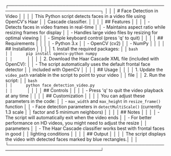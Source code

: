 ┌───────────────────────────────────────────────────────────────────────────────┐
│                                                                               │
│   # Face Detection in Video                                                   │
│                                                                               │
│   This Python script detects faces in a video file using OpenCV's Haar        │
│   Cascade classifier.                                                         │
│                                                                               │
│   ## Features                                                                 │
│                                                                               │
│   - Detects faces in video frames in real-time                                │
│   - Maintains aspect ratio while resizing frames for display                  │
│   - Handles large video files by resizing for optimal viewing                 │
│   - Simple keyboard control (press 'q' to quit)                               │
│                                                                               │
│   ## Requirements                                                             │
│                                                                               │
│   - Python 3.x                                                                │
│   - OpenCV (cv2)                                                              │
│   - NumPy                                                                     │
│                                                                               │
│   ## Installation                                                             │
│                                                                               │
│   1. Install the required packages:                                           │
│      ```bash                                                                  │
│      pip install opencv-python numpy                                          │
│      ```                                                                      │
│                                                                               │
│   2. Download the Haar Cascade XML file (included with OpenCV):               │
│      - The script automatically uses the default frontal face detector        │
│        included with OpenCV                                                   │
│                                                                               │
│   ## Usage                                                                    │
│                                                                               │
│   1. Update the `video_path` variable in the script to point to your video    │
│      file                                                                    │
│   2. Run the script:                                                          │
│      ```bash                                                                  │
│      python face_detection_video.py                                           │
│      ```                                                                      │
│                                                                               │
│   ## Controls                                                                 │
│                                                                               │
│   - Press 'q' to quit the video playback at any time                          │
│                                                                               │
│   ## Customization                                                            │
│                                                                               │
│   You can adjust these parameters in the code:                                │
│   - `max_width` and `max_height` in `resize_frame()` function                 │
│   - Face detection parameters in `detectMultiScale()` (currently 1.3 scale    │
│     factor and 5 minimum neighbors)                                           │
│                                                                               │
│   ## Notes                                                                    │
│                                                                               │
│   - The script will automatically exit when the video ends                    │
│   - For better performance on HD videos, you might need to adjust the resize  │
│     parameters                                                               │
│   - The Haar Cascade classifier works best with frontal faces in good         │
│     lighting conditions                                                       │
│                                                                               │
│   ## Output                                                                   │
│                                                                               │
│   The script displays the video with detected faces marked by blue rectangles.│
│                                                                               │
└───────────────────────────────────────────────────────────────────────────────┘
